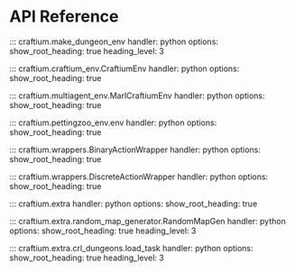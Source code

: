 # API Reference

::: craftium.make_dungeon_env
    handler: python
    options:
        show_root_heading: true
        heading_level: 3

::: craftium.craftium_env.CraftiumEnv
    handler: python
    options:
        show_root_heading: true

::: craftium.multiagent_env.MarlCraftiumEnv
    handler: python
    options:
        show_root_heading: true

::: craftium.pettingzoo_env.env
    handler: python
    options:
        show_root_heading: true

::: craftium.wrappers.BinaryActionWrapper
    handler: python
    options:
        show_root_heading: true

::: craftium.wrappers.DiscreteActionWrapper
    handler: python
    options:
        show_root_heading: true

::: craftium.extra
    handler: python
    options:
        show_root_heading: true

::: craftium.extra.random_map_generator.RandomMapGen
    handler: python
    options:
        show_root_heading: true
        heading_level: 3

::: craftium.extra.crl_dungeons.load_task
    handler: python
    options:
        show_root_heading: true
        heading_level: 3

